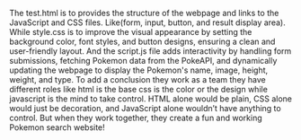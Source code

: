 The test.html is to provides the structure of the webpage and links to the JavaScript and CSS files. Like(form, input, button, and result display area).
While style.css is to improve the visual appearance by setting the background color, font styles, and button designs, ensuring a clean and user-friendly layout. And the script.js file adds interactivity by handling form submissions, fetching Pokemon data from the PokeAPI, and dynamically updating the webpage to display the Pokemon's name, image, height, weight, and type.
To add a conclusion they work as a team they have different roles like html  is the base css is the color or the design while javascript is the mind to take control. HTML alone would be plain, CSS alone would just be decoration, and JavaScript alone wouldn’t have anything to control. But when they work together, they create a fun and working Pokemon search website!